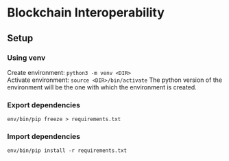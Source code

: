 # Blockchain Interoperability

## Setup
### Using venv
Create environment:
`python3 -m venv <DIR>`    
Activate environment:
`source <DIR>/bin/activate`
The python version of the environment will be the one with which the environment is created.
  
### Export dependencies
`env/bin/pip freeze > requirements.txt`

### Import dependencies
`env/bin/pip install -r requirements.txt`

